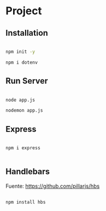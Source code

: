 # Project


## Installation

```sh

npm init -y

npm i dotenv

```


## Run Server

```sh

node app.js

nodemon app.js


```




## Express

```sh

npm i express



```





## Handlebars

Fuente: https://github.com/pillarjs/hbs

```sh

npm install hbs

```




